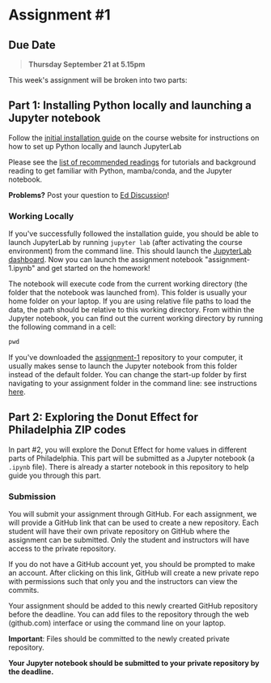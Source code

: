# Assignment #1


## Due Date

> **Thursday September 21 at 5.15pm**

This week's assignment will be broken into two parts:

## Part 1: Installing Python locally and launching a Jupyter notebook

Follow the [initial installation guide](https://musa-550-fall-2024.github.io/resource/install.html) on 
the course website for instructions on how to set up Python
locally and launch JupyterLab

Please see the [list of recommended readings](https://github.com/MUSA-550-Fall-2023/week-1#recommended-readings) for tutorials and background reading to get familiar with Python, mamba/conda, and the Jupyter notebook.

**Problems?** Post your question to [Ed Discussion](https://edstem.org/us/courses/42616/discussion/)!


### Working Locally

If you've successfully followed the installation guide, you should be able to launch 
JupyterLab by running `jupyter lab` (after activating the course environment) from the command line. 
This should launch the [JupyterLab
dashboard](https://jupyterlab.readthedocs.io/en/stable/user/interface.html).
Now you can launch the assignment notebook "assignment-1.ipynb"
and get started on the homework!

The notebook will execute code from the current working directory (the folder
that the notebook was launched from). This folder is usually your home folder on
your laptop. If you are using relative file paths to load the data, the path
should be relative to this working directory. From within the Jupyter notebook,
you can find out the current working directory by running the following command
in a cell:

```python
pwd
```

If you've downloaded the [assignment-1](https://github.com/MUSA-550-Fall-2023/assignment-1) 
repository to your computer, it usually makes sense to launch the
Jupyter notebook from this folder instead of the default folder. You can
change the start-up folder by first navigating to your assignment folder in
the command line: see instructions [here](https://musa-550-fall-2023.github.io/resource/jupyter.html#changing-the-jupyterlab-start-up-folder).


## Part 2: Exploring the Donut Effect for Philadelphia ZIP codes


In part #2, you will explore the Donut Effect for home values in different parts of Philadelphia. This part will be submitted as a Jupyter notebook (a `.ipynb` file). There is already a starter notebook in this repository to help guide you through this part.

### Submission

You will submit your assignment through GitHub. For each assignment, we will
provide a GitHub link that can be used to create a new repository. Each student
will have their own private repository on GitHub where the assignment can be
submitted. Only the student and instructors will have access to the private
repository.

If you do not have a GitHub account yet, you should be prompted to make an account. After clicking on this link, GitHub will create a new private repo with permissions such that only you and the instructors can view the commits.

Your assignment should be added to this newly crearted GitHub repository before the deadline. You can add files to the repository through the web (github.com) interface or using the command line on your laptop.

**Important**: Files should be committed to the newly created private repository.

**Your Jupyter notebook should be submitted to your private repository by the deadline.**
